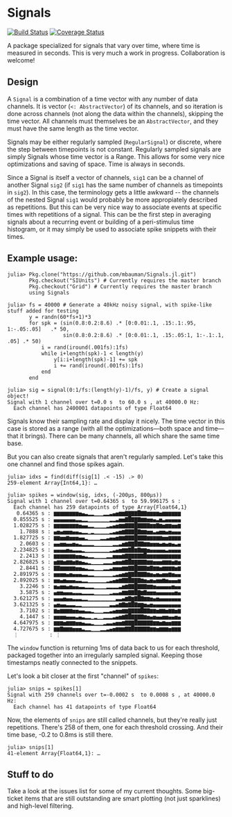 # Signals

[![Build Status](https://travis-ci.org/mbauman/Signals.jl.svg?branch=master)](https://travis-ci.org/mbauman/Signals.jl) [![Coverage Status](https://img.shields.io/coveralls/mbauman/Signals.jl.svg)](https://coveralls.io/r/mbauman/Signals.jl)

A package specialized for signals that vary over time, where time is measured in seconds.  This is very much a work in progress.  Collaboration is welcome!

## Design

A `Signal` is a combination of a time vector with any number of data channels. It is vector (`<: AbstractVector`) of its channels, and so iteration is done across channels (not along the data within the channels), skipping the time vector.  All channels must themselves be an `AbstractVector`, and they must have the same length as the time vector.

Signals may be either regularly sampled (`RegularSignal`) or discrete, where the step between timepoints is not constant.  Regularly sampled signals are simply Signals whose time vector is a Range.  This allows for some very nice optimizations and saving of space.  Time is always in seconds.

Since a Signal is itself a vector of channels, `sig1` can be a channel of another Signal `sig2` (if `sig1` has the same number of channels as timepoints in `sig2`).  In this case, the terminology gets a little awkward -- the channels of the nested Signal `sig1` would probably be more appropiately described as repetitions. But this can be very nice way to associate events at specific times with repetitions of a signal.  This can be the first step in averaging signals about a recurring event or building of a peri-stimulus time histogram, or it may simply be used to associate spike snippets with their times.

## Example usage:

    julia> Pkg.clone("https://github.com/mbauman/Signals.jl.git")
           Pkg.checkout("SIUnits") # Currently requires the master branch
           Pkg.checkout("Grid") # Currently requires the master branch
           using Signals
           
    julia> fs = 40000 # Generate a 40kHz noisy signal, with spike-like stuff added for testing
           y = randn(60*fs+1)*3 
           for spk = (sin(0.8:0.2:8.6) .* [0:0.01:.1, .15:.1:.95, 1:-.05:.05]   .* 50,
                      sin(0.8:0.2:8.6) .* [0:0.01:.1, .15:.05:1, 1:-.1:.1, .05] .* 50)
               i = rand(iround(.001fs):1fs)
               while i+length(spk)-1 < length(y)
                   y[i:i+length(spk)-1] += spk
                   i += rand(iround(.001fs):1fs)
               end
           end
           
    julia> sig = signal(0:1/fs:(length(y)-1)/fs, y) # Create a signal object!
    Signal with 1 channel over t=0.0 s  to 60.0 s , at 40000.0 Hz:
      Each channel has 2400001 datapoints of type Float64

Signals know their sampling rate and display it nicely. The time vector in this case is stored as a range (with all the optimizations—both space and time—that it brings).  There can be many channels, all which share the same time base.

But you can also create signals that aren't regularly sampled.  Let's take this one channel and find those spikes again.

    julia> idxs = find(diff(sig[1] .< -15) .> 0)
    259-element Array{Int64,1}: …

    julia> spikes = window(sig, idxs, (-200μs, 800μs))
    Signal with 1 channel over t=0.64365 s  to 59.996175 s :
      Each channel has 259 datapoints of type Array{Float64,1}
       0.64365 s : ▆▆▆▆▆▆▆▆▅▄▃▂▂▁▁▁▂▂▃▄▅▆▆▇▇▇▇█▇▇▆▆▆▆▅▆▆▆▆▆▆
      0.855525 s : ▄▄▄▄▄▄▄▃▃▂▂▁▁▁▁▁▁▁▂▂▃▅▅▇█▇▇▇▆▆▅▅▄▃▅▃▄▄▄▄▄
      1.028275 s : ▆▆▆▆▆▆▆▆▅▄▄▂▂▁▁▁▁▂▃▄▅▆▆▇▇▇█▇▇▇▇▆▆▇▆▅▆▆▅▅▆
        1.7888 s : ▄▅▄▅▅▅▄▄▃▂▂▁▂▁▁▁▁▁▂▃▄▅▆▇▇▇█▇▆▆▅▅▃▄▅▅▄▅▄▄▄
      1.827725 s : ▆▆▅▅▆▅▅▅▄▄▂▁▁▁▁▂▂▃▄▄▅▆▆▇▇▇█▇▇▇▆▆▆▆▆▅▅▆▆▆▆
        2.0603 s : ▄▄▅▅▄▄▅▄▃▂▂▂▂▁▁▁▁▁▁▂▂▃▅▆▇▇█▇▇▆▆▅▅▅▄▅▄▅▄▃▄
      2.234825 s : ▄▄▄▄▅▄▃▃▃▂▁▁▁▁▁▁▁▁▂▃▄▅▆▆▇█▆▇▆▆▅▄▄▄▄▄▃▄▄▄▄
        2.2413 s : ▆▆▆▆▆▆▆▅▅▄▃▂▂▁▁▁▁▂▂▅▅▅▆▇▇▇▇▇▇█▆▆▆▆▆▆▆▆▆▆▆
      2.826825 s : ▅▆▆▅▆▆▅▆▅▄▃▂▁▁▁▁▂▂▂▄▅▅▆▇█▇▇▇▇▇▆▆▅▅▅▆▆▆▅▆▅
        2.8441 s : ▇▇▆▆▆▆▆▅▅▄▃▂▂▁▁▁▂▂▃▅▅▅▆▆▇▇█▇▇▇▆▇▆▆▅▆▆▆▆▅▆
      2.891975 s : ▅▅▅▅▄▅▄▄▄▃▃▂▂▁▁▁▁▁▁▂▃▄▅▆▇▇█▇▇▇▆▅▄▅▄▅▅▆▅▄▄
      2.892025 s : ▅▅▄▅▄▄▄▃▃▂▂▁▁▁▁▁▁▂▃▄▅▆▇▇█▇▇▇▆▅▄▅▄▅▅▆▅▄▄▄▅
        3.2246 s : ▅▄▅▅▄▅▄▄▃▃▂▂▂▁▁▁▁▂▂▂▂▃▅▆▇▇█▇▇▇▆▆▅▄▄▄▄▄▅▄▄
        3.5875 s : ▄▅▅▄▄▄▃▃▃▂▂▂▂▁▁▁▁▁▂▃▃▄▆▆▇▇█▇▆▇▅▅▅▄▄▄▄▄▄▅▄
      3.621275 s : ▄▄▄▅▄▄▃▃▃▂▂▁▁▁▁▁▁▁▁▁▃▃▄▆▇▆▇█▇▆▆▅▄▅▄▄▄▄▄▄▄
      3.621325 s : ▄▅▄▄▃▃▃▂▂▁▁▁▁▁▁▁▁▁▃▃▄▆▇▆▇█▇▆▆▅▄▅▄▄▄▄▄▄▄▄▄
        3.7102 s : ▆▅▆▆▆▆▅▅▄▄▃▃▂▁▁▁▂▂▃▄▅▅▆▆▇▇▇▇█▇▇▆▆▅▆▆▅▆▆▅▆
        4.1447 s : ▅▅▅▅▄▄▄▃▄▃▂▂▁▂▁▁▂▂▂▃▄▅▆▇█▇▇▇▇▆▅▄▅▄▄▅▅▄▄▅▄
      4.647975 s : ▆▆▆▅▆▆▆▅▅▄▃▃▂▁▁▁▂▃▃▄▅▅▆▇▇▇█▇▇▇▇▇▆▆▅▆▅▅▆▆▆
      4.727675 s : ▆▆▇▆▆▆▅▅▅▃▂▂▁▁▁▂▂▃▄▅▆▆▆▇▇█▇▇▇▇▇▆▆▅▆▆▆▅▆▆▆
      ⋮          : ⋮

The `window` function is returning 1ms of data back to us for each threshold, packaged together into an irregularly sampled signal.  Keeping those timestamps neatly connected to the snippets.

Let's look a bit closer at the first "channel" of `spikes`:

    julia> snips = spikes[1]
    Signal with 259 channels over t=-0.0002 s  to 0.0008 s , at 40000.0 Hz:
      Each channel has 41 datapoints of type Float64

Now, the elements of `snips` are still called channels, but they're really just repetitions.  There's 258 of them, one for each threshold crossing.  And their time base, -0.2 to 0.8ms is still there.

    julia> snips[1]
    41-element Array{Float64,1}: …

## Stuff to do

Take a look at the issues list for some of my current thoughts.  Some big-ticket items that are still outstanding are smart plotting (not just sparklines) and high-level filtering.

